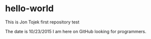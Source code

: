 # hello-world
This is Jon Tojek first repository test

The date is 10/23/2015
I am here on GitHub looking for programmers.
